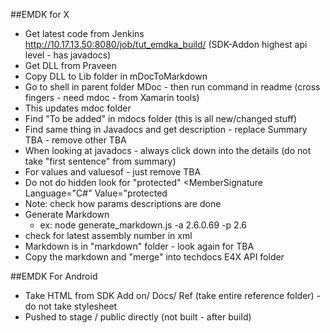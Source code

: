 ##EMDK for X
* Get latest code from Jenkins http://10.17.13.50:8080/job/tut_emdka_build/ (SDK-Addon highest api level - has javadocs)
* Get DLL from Praveen
* Copy DLL to Lib folder in mDocToMarkdown
* Go to shell in parent folder MDoc - then run command in readme (cross fingers - need mdoc - from Xamarin tools)
* This updates mdoc folder
* Find "To be added" in mdocs folder (this is all new/changed stuff)
* Find same thing in Javadocs and get description - replace Summary TBA - remove other TBA
* When looking at javadocs - always click down into the details (do not take "first sentence" from summary)
* For values and valuesof - just remove TBA
* Do not do hidden look for "protected" <MemberSignature Language="C#" Value="protected
* Note: check how params descriptions are done
* Generate Markdown
	* ex: node generate_markdown.js -a 2.6.0.69 -p 2.6 
* check for latest assembly number in xml
* Markdown is in "markdown" folder - look again for TBA
* Copy the markdown and "merge" into techdocs E4X API folder

##EMDK For Android
* Take HTML from SDK Add on/ Docs/ Ref (take entire reference folder) - do not take stylesheet
* Pushed to stage / public directly (not built - after build)